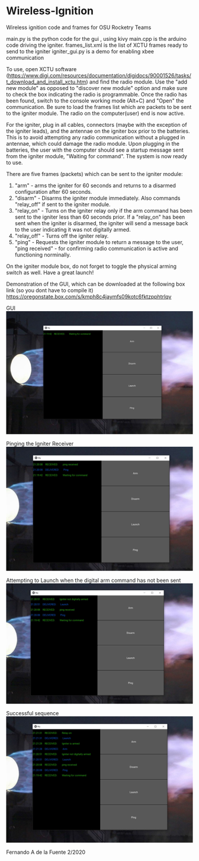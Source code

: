 # Wireless-Ignition
Wireless ignition code and frames for OSU Rocketry Teams


main.py is the python code for the gui , using kivy
main.cpp is the arduino code driving the igniter.
frames_list.xml is the list of XCTU frames ready to send to the igniter
igniter_gui.py is a demo for enabling xbee communication

To use, open XCTU software (https://www.digi.com/resources/documentation/digidocs/90001526/tasks/t_download_and_install_xctu.htm) and find the radio module. Use the "add new module" as opposed to "discover new module" option and make sure to check the box indicating the radio is programmable. Once the radio has been found, switch to the console working mode (Alt+C) and "Open" the communication. Be sure to load the frames list which are packets to be sent to the igniter module. The radio on the computer(user) end is now active.

For the igniter, plug in all cables, connectors (maybe with the exception of the igniter leads), and the antennae on the igniter box prior to the batteries. This is to avoid attempting any radio communication without a plugged in antennae, which could damage the radio module. Upon plugging in the batteries, the user with the computer should see a startup message sent from the igniter module, "Waiting for command". The system is now ready to use.

There are five frames (packets) which can be sent to the igniter module:
1. "arm" - arms the igniter for 60 seconds and returns to a disarmed configuration after 60 seconds.
2. "disarm" - Disarms the igniter module immediately. Also commands "relay_off" if sent to the igniter module.
3. "relay_on" - Turns on the igniter relay only if the arm command has been sent to the igniter less than 60 seconds prior. If a "relay_on" has been sent when the igniter is disarmed, the igniter will send a message back to the user indicating it was not digitally armed.
4. "relay_off" - Turns off the igniter relay.
5. "ping" - Requests the igniter module to return a message to the user, "ping received" - for confirming radio communication is active and functioning norminally.

On the igniter module box, do not forget to toggle the physical arming switch as well. Have a great launch!

Demonstration of the GUI, which can be downloaded at the following box link (so you dont have to compile it) https://oregonstate.box.com/s/kmph8c4jaymfs09kotc6fktzpphtrlqv

GUI
![Main](https://github.com/delafern/Wireless-Ignition/blob/master/screencap1.JPG)

Pinging the Igniter Receiver
![ping](https://github.com/delafern/Wireless-Ignition/blob/master/screencap2.JPG)

Attempting to Launch when the digital arm command has not been sent
![false_attempt](https://github.com/delafern/Wireless-Ignition/blob/master/screencap3.JPG)

Successful sequence
![success](https://github.com/delafern/Wireless-Ignition/blob/master/screencap4.JPG)

Fernando A de la Fuente 2/2020
